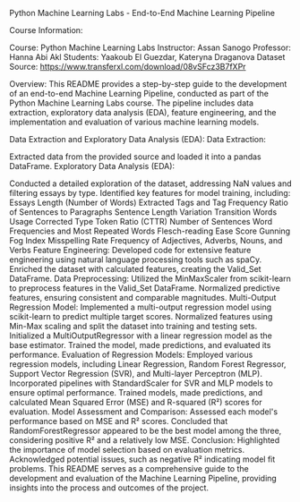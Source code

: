 Python Machine Learning Labs - End-to-End Machine Learning Pipeline

Course Information:

Course: Python Machine Learning Labs
Instructor: Assan Sanogo
Professor: Hanna Abi Akl
Students: Yaakoub El Guezdar, Kateryna Draganova
Dataset Source: https://www.transferxl.com/download/08vSFcz3B7fXPr

Overview: This README provides a step-by-step guide to the development of an end-to-end Machine Learning Pipeline, conducted as part of the Python Machine Learning Labs course. The pipeline includes data extraction, exploratory data analysis (EDA), feature engineering, and the implementation and evaluation of various machine learning models.

Data Extraction and Exploratory Data Analysis (EDA):
Data Extraction:

Extracted data from the provided source and loaded it into a pandas DataFrame.
Exploratory Data Analysis (EDA):

Conducted a detailed exploration of the dataset, addressing NaN values and filtering essays by type.
Identified key features for model training, including:
Essays Length (Number of Words)
Extracted Tags and Tag Frequency
Ratio of Sentences to Paragraphs
Sentence Length Variation
Transition Words Usage
Corrected Type Token Ratio (CTTR)
Number of Sentences
Word Frequencies and Most Repeated Words
Flesch-reading Ease Score
Gunning Fog Index
Misspelling Rate
Frequency of Adjectives, Adverbs, Nouns, and Verbs
Feature Engineering:
Developed code for extensive feature engineering using natural language processing tools such as spaCy.
Enriched the dataset with calculated features, creating the Valid_Set DataFrame.
Data Preprocessing:
Utilized the MinMaxScaler from scikit-learn to preprocess features in the Valid_Set DataFrame.
Normalized predictive features, ensuring consistent and comparable magnitudes.
Multi-Output Regression Model:
Implemented a multi-output regression model using scikit-learn to predict multiple target scores.
Normalized features using Min-Max scaling and split the dataset into training and testing sets.
Initialized a MultiOutputRegressor with a linear regression model as the base estimator.
Trained the model, made predictions, and evaluated its performance.
Evaluation of Regression Models:
Employed various regression models, including Linear Regression, Random Forest Regressor, Support Vector Regression (SVR), and Multi-layer Perceptron (MLP).
Incorporated pipelines with StandardScaler for SVR and MLP models to ensure optimal performance.
Trained models, made predictions, and calculated Mean Squared Error (MSE) and R-squared (R²) scores for evaluation.
Model Assessment and Comparison:
Assessed each model's performance based on MSE and R² scores.
Concluded that RandomForestRegressor appeared to be the best model among the three, considering positive R² and a relatively low MSE.
Conclusion:
Highlighted the importance of model selection based on evaluation metrics.
Acknowledged potential issues, such as negative R² indicating model fit problems.
This README serves as a comprehensive guide to the development and evaluation of the Machine Learning Pipeline, providing insights into the process and outcomes of the project.
